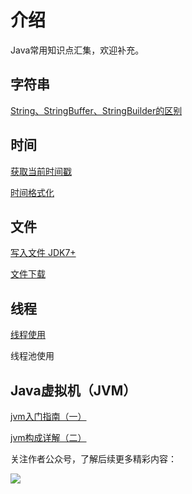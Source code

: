 # 介绍
Java常用知识点汇集，欢迎补充。

## 字符串

[String、StringBuffer、StringBuilder的区别](https://github.com/vipstone/javabook/blob/master/doc/String、StringBuffer、StringBuilder的区别.md)

## 时间

[获取当前时间戳](https://github.com/vipstone/javabook/blob/master/doc/获取当前时间戳.md)

[时间格式化](https://github.com/vipstone/javabook/blob/master/doc/时间格式化.md)

## 文件

[写入文件 JDK7+](https://github.com/vipstone/javabook/blob/master/doc/写入文件JDK7+.md)

[文件下载](https://github.com/vipstone/javabook/blob/master/doc/文件下载.md)

## 线程

[线程使用](https://github.com/vipstone/javabook/blob/master/doc/线程使用.md)

线程池使用

## Java虚拟机（JVM）

[jvm入门指南（一）](https://github.com/vipstone/javabook/blob/master/doc/jvm入门指南.md)

[jvm构成详解（二）](https://github.com/vipstone/javabook/blob/master/doc/jvm构成详解.md)



关注作者公众号，了解后续更多精彩内容：

![](http://icdn.apigo.cn/myinfo/gognzhonghao.jpg)